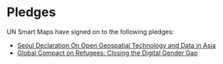 # Pledges

UN Smart Maps have signed on to the following pledges:

- [Seoul Declaration On Open Geospatial Technology and Data in Asia](about/pledges/seoul-2023.md)
- [Global Compact on Refugees: Closing the Digital Gender Gap](about/pledges/grf-2023.md)